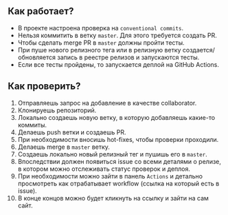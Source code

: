 ## Как работает?
- В проекте настроена проверка на `conventional commits`.
- Нельзя коммитить в ветку `master`. Для этого требуется создать PR.
- Чтобы сделать merge PR в `master` должны пройти тесты.
- При пуше нового релизного тега или в релизную ветку создается/обновляется запись в реестре релизов и запускаются тесты.
- Если все тесты пройдены, то запускается деплой на GitHub Actions.

## Как проверить?
1. Отправляешь запрос на добавление в качестве collaborator.
2. Клонируешь репозиторий.
3. Локально создаешь новую ветку, в которую добавляешь какие-то коммиты.
4. Делаешь push ветки и создаешь PR.
5. При необходимости вносишь hot-fixes, чтобы проверки проходили.
6. Делаешь merge в `master` ветку.
7. Создаешь локально новый релизный тег и пушишь его в `master`. 
8. Впоследствии должен появиться issue со всеми деталями о релизе, в котором можно отслеживать статус проверок и деплоя.
9. При необходимости можно зайти в панель `Actions` и детально просмотреть как отрабатывает workflow (ссылка на который есть в issue).
10. В конце концов можно будет кликнуть на ссылку и зайти на сам сайт. 

